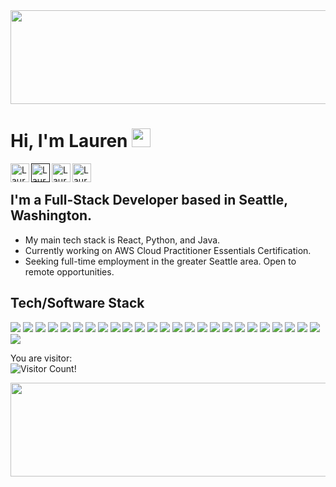 <div>
  <img align="center" src="https://images.unsplash.com/photo-1503480207415-fdddcc21d5fc?ixlib=rb-1.2.1&ixid=MXwxMjA3fDB8MHxwaG90by1yZWxhdGVkfDl8fHxlbnwwfHx8&auto=format&fit=crop&w=800&q=60" width=2000 height=150 />
</div>

# Hi, I'm Lauren <img src="https://raw.githubusercontent.com/iampavangandhi/iampavangandhi/master/gifs/Hi.gif" width="30px" />

<a href="https://www.linkedin.com/in/laurenemick/">
  <img src="https://www.flaticon.com/svg/static/icons/svg/1051/1051282.svg" align="left" alt="Lauren's Linkedin" width="30px" />
</a>

<a href="">
  <img src="https://www.flaticon.com/svg/static/icons/svg/1011/1011356.svg" align="left" alt="Lauren's Website" width="30px" />
</a>

<a href="https://github.com/laurenemick/">
  <img src="https://www.flaticon.com/svg/static/icons/svg/1051/1051275.svg" align="left" alt="Lauren's Linkedin" width="30px" />
</a>

<a href="https://www.pinterest.com/laurenemick_/_saved/">
  <img src="https://www.flaticon.com/svg/static/icons/svg/1051/1051278.svg" align="left" alt="Lauren's Pinterest" width="30px" />
</a>

<br/>

## I'm a Full-Stack Developer based in Seattle, Washington. 
- My main tech stack is React, Python, and Java. 
- Currently working on AWS Cloud Practitioner Essentials Certification.
- Seeking full-time employment in the greater Seattle area. Open to remote opportunities.

## Tech/Software Stack
![](https://img.shields.io/badge/Lang-Java-informational?style=plastic&logo=Java&logoColor=white&color=f72585) ![](https://img.shields.io/badge/Lang-Python-informational?style=plastic&logo=Python&logoColor=white&color=f72585) ![](https://img.shields.io/badge/Lang-JavaScript-informational?style=plastic&logo=JavaScript&logoColor=white&color=f72585) 
![](https://img.shields.io/badge/Lang-CSS-informational?style=plastic&logo=CSS%20Wizardry&logoColor=white&color=f72585) ![](https://img.shields.io/badge/Lang-HTML5-informational?style=plastic&logo=HTML5&logoColor=white&color=f72585) ![](https://img.shields.io/badge/Lib-React-informational?style=plastic&logo=React&logoColor=white&color=b5179e) 
![](https://img.shields.io/badge/Lib-Material%20UI-informational?style=plastic&logo=Material%20UI&logoColor=white&color=b5179e) ![](https://img.shields.io/badge/Lib-Ant%20Design-informational?style=plastic&logo=Ant%20Design&logoColor=white&color=b5179e) ![](https://img.shields.io/badge/FW-Redux-informational?style=plastic&logo=Redux&logoColor=white&color=7209b7) 
![](https://img.shields.io/badge/FW-Spring-informational?style=plastic&logo=Spring&logoColor=white&color=7209b7) ![](https://img.shields.io/badge/FW-LESS-informational?style=plastic&logo=less&logoColor=white&color=7209b7) ![](https://img.shields.io/badge/Test-Cypress-informational?style=plastic&logo=Cypress&logoColor=white&color=3a0ca3) ![](https://img.shields.io/badge/Test-React%20Testing%20Library-informational?style=plastic&logo=React&logoColor=white&color=3a0ca3) ![](https://img.shields.io/badge/DB-PostgreSQL-informational?style=plastic&logo=PostgreSQL&logoColor=white&color=3f37c9) 
![](https://img.shields.io/badge/Editor-IntelliJ%20IDEA-informational?style=plastic&logo=IntelliJ%20IDEA&logoColor=white&color=4361ee) ![](https://img.shields.io/badge/Editor-VS%20Code-informational?style=plastic&logo=Visual%20Studio%20Code&logoColor=white&color=4361ee) ![](https://img.shields.io/badge/Tool-Git-informational?style=plastic&logo=Git&logoColor=white&color=4361ee) ![](https://img.shields.io/badge/Tool-GitHub-informational?style=plastic&logo=GitHub&logoColor=white&color=4361ee) 
![](https://img.shields.io/badge/Tool-Postman-informational?style=plastic&logo=Postman&logoColor=white&color=4361ee) ![](https://img.shields.io/badge/Tool-Vercel-informational?style=plastic&logo=Vercel&logoColor=white&color=4361ee) ![](https://img.shields.io/badge/Tool-Netlify-informational?style=plastic&logo=Netlify&logoColor=white&color=4361ee) ![](https://img.shields.io/badge/Tool-Heroku-informational?style=plastic&logo=Heroku&logoColor=white&color=4361ee) ![](https://img.shields.io/badge/Tool-AWS%20Amplify-informational?style=plastic&logo=Amazon%20Web%20Services&logoColor=white&color=4361ee) ![](https://img.shields.io/badge/SD-RESTful%20APIs-informational?style=plastic&logo=none&logoColor=white&color=4895ef) 
![](https://img.shields.io/badge/SD-AGILE%20Development-informational?style=plastic&logo=none&logoColor=white&color=4895ef) ![](https://img.shields.io/badge/SD-Object%20Oriented%20Programming-informational?style=plastic&logo=none&logoColor=white&color=4895ef)

You are visitor:<br/>![Visitor Count](https://profile-counter.glitch.me/laurenemick/count.svg)!

<div>
  <img align="center" src="https://images.unsplash.com/photo-1503480207415-fdddcc21d5fc?ixlib=rb-1.2.1&ixid=MXwxMjA3fDB8MHxwaG90by1yZWxhdGVkfDl8fHxlbnwwfHx8&auto=format&fit=crop&w=800&q=60" width=2000 height=150 />
</div>
